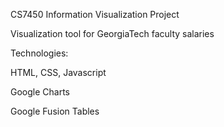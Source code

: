 CS7450 Information Visualization Project

Visualization tool for GeorgiaTech faculty salaries

Technologies:

HTML, CSS, Javascript

Google Charts 

Google Fusion Tables